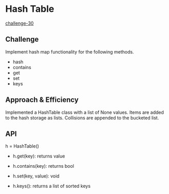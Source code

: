 # Hash Table

[challenge-30](https://canvas.instructure.com/courses/3826570/assignments/26339206?return_to=https%3A%2F%2Fcanvas.instructure.com%2Fcalendar%23view_name%3Dmonth%26view_start%3D2022-03-12)

## Challenge

Implement hash map functionality for the following methods. 

- hash
- contains
- get
- set
- keys

## Approach & Efficiency

Implemented a HashTable class with a list of None values. Items are added to the hash storage as lists. Collisions are appended to the bucketed list.

## API

h = HashTable()

- h.get(key): returns value

- h.contains(key): returns bool

- h.set(key, value): void

- h.keys(): returns a list of sorted keys
